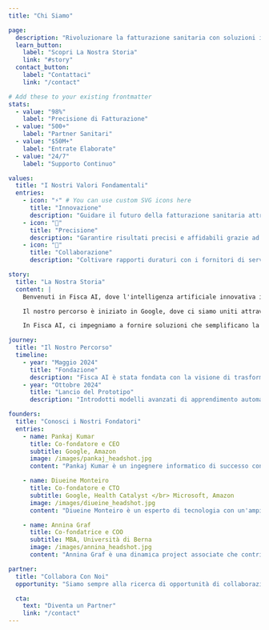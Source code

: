 ```yaml
---
title: "Chi Siamo"

page:
  description: "Rivoluzionare la fatturazione sanitaria con soluzioni innovative basate sull'IA"
  learn_button:
    label: "Scopri La Nostra Storia"
    link: "#story"
  contact_button:
    label: "Contattaci"
    link: "/contact"

# Add these to your existing frontmatter
stats:
  - value: "98%"
    label: "Precisione di Fatturazione"
  - value: "500+"
    label: "Partner Sanitari"
  - value: "$50M+"
    label: "Entrate Elaborate"
  - value: "24/7"
    label: "Supporto Continuo"

values:
  title: "I Nostri Valori Fondamentali"
  entries:
    - icon: "⚡" # You can use custom SVG icons here
      title: "Innovazione"
      description: "Guidare il futuro della fatturazione sanitaria attraverso tecnologie IA all'avanguardia."
    - icon: "🎯"
      title: "Precisione"
      description: "Garantire risultati precisi e affidabili grazie ad avanzati algoritmi di apprendimento automatico."
    - icon: "🤝"
      title: "Collaborazione"
      description: "Coltivare rapporti duraturi con i fornitori di servizi sanitari per migliorare la gestione del ciclo dei ricavi."

story:
  title: "La Nostra Storia"
  content: |
    Benvenuti in Fisca AI, dove l'intelligenza artificiale innovativa incontra il complesso mondo della fatturazione medica. Fondata nel 2024, la nostra missione è semplificare e rivoluzionare i processi di fatturazione, rendendo i servizi sanitari più efficienti per fornitori e pazienti.</br>

    Il nostro percorso è iniziato in Google, dove ci siamo uniti attraverso la nostra passione condivisa per l'uso della tecnologia per creare cambiamenti significativi. Riconoscendo il grande potenziale dell'IA per trasformare l'industria sanitaria, abbiamo combinato la nostra esperienza per fondare Fisca AI, un'azienda dedicata all'innovazione e all'eccellenza nella fatturazione medica.</br>

    In Fisca AI, ci impegniamo a fornire soluzioni che semplificano la fatturazione, migliorano la precisione e, in definitiva, migliorano l'esperienza sanitaria per tutti gli attori coinvolti.

journey:
  title: "Il Nostro Percorso"
  timeline:
    - year: "Maggio 2024"
      title: "Fondazione"
      description: "Fisca AI è stata fondata con la visione di trasformare la fatturazione medica."
    - year: "Ottobre 2024"
      title: "Lancio del Prototipo"
      description: "Introdotti modelli avanzati di apprendimento automatico per l'analisi predittiva delle fatturazioni."

founders:
  title: "Conosci i Nostri Fondatori"
  entries:
    - name: Pankaj Kumar
      title: Co-fondatore e CEO
      subtitle: Google, Amazon
      image: /images/pankaj_headshot.jpg
      content: "Pankaj Kumar è un ingegnere informatico di successo con un'esperienza consolidata in aziende tecnologiche leader come Google, Amazon e Directi. Come co-fondatore di Fisca AI, è all'avanguardia nell'innovazione di soluzioni sanitarie scalabili. Con competenze in C, C++ e Java, e una laurea dalla Shanmugha Arts Science Technology and Research Academy, Pankaj si impegna a sfruttare tecnologie all'avanguardia per ottenere risultati significativi."

    - name: Diueine Monteiro
      title: Co-fondatore e CTO
      subtitle: Google, Health Catalyst </br> Microsoft, Amazon
      image: /images/diueine_headshot.jpg
      content: "Diueine Monteiro è un esperto di tecnologia con un'ampia esperienza nei sistemi distribuiti, nella comprensione delle query e nella qualità dei modelli. Avendo lavorato con giganti del settore come Google, Microsoft e Amazon, ha guidato numerosi progetti innovativi in settori come l'ingestione di dati, la sanità e l'apprendimento automatico. Come co-fondatore di Fisca AI, Diueine è impegnato a promuovere l'innovazione nel settore sanitario."

    - name: Annina Graf
      title: Co-fondatrice e COO
      subtitle: MBA, Università di Berna
      image: /images/annina_headshot.jpg
      content: "Annina Graf è una dinamica project associate che contribuisce attivamente all'ecosistema startup della Svizzera. Con un MBA e una vasta esperienza nella gestione di progetti, nel coinvolgimento della comunità e nel controllo finanziario, porta competenze preziose nel team di Fisca. Spinta dalla sua passione per l'innovazione, Annina mira non solo a fare un impatto significativo, ma anche a realizzare la sua visione imprenditoriale."

partner:
  title: "Collabora Con Noi"
  opportunity: "Siamo sempre alla ricerca di opportunità di collaborazione con organizzazioni che condividono la nostra visione. Se sei interessato a esplorare opportunità di partnership o a saperne di più su cosa possiamo realizzare insieme, non esitare a contattarci.</br> Grazie per aver preso in considerazione Fisca AI. Siamo entusiasti di scoprire nuove opportunità insieme!"

  cta:
    text: "Diventa un Partner"
    link: "/contact"
---
```

